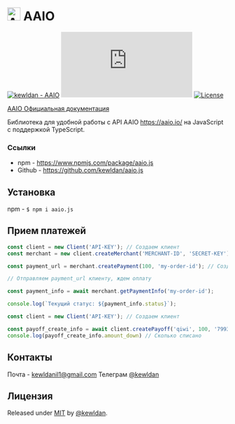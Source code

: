 [code-badge]: https://img.shields.io/badge/source-black?logo=github

<h1><img src="https://aaio.io/assets/landing/img/logo-m.svg" width=30 height=30 alt="AAIO Icon"> AAIO</h1>

[![kewldan - AAIO](https://img.shields.io/static/v1?label=kewldan&message=aaio.js&color=blue&logo=github)](https://github.com/kewldan/AAIO "Go to GitHub repo")
[![GitHub release](https://img.shields.io/github/release/kewldan/aaio.js?include_prereleases=&sort=semver&color=blue)](https://github.com/kewldan/AAIO/releases/)
[![License](https://img.shields.io/badge/License-MIT-blue)](#Лицензия)

[AAIO Официальная документация](https://wiki.aaio.io/)

Библиотека для удобной работы с API AAIO https://aaio.io/ на JavaScript с поддержкой TypeScript.

### Ссылки

* npm - https://www.npmjs.com/package/aaio.js
* Github - https://github.com/kewldan/aaio.js

## Установка

npm - `$ npm i aaio.js`

## Прием платежей

```js
const client = new Client('API-KEY'); // Создаем клиент
const merchant = new client.createMerchant('MERCHANT-ID', 'SECRET-KEY'); // Регистрируем магазин

const payment_url = merchant.createPayment(100, 'my-order-id'); // Создаем ссылку для оплаты

// Отправляем payment_url клиенту, ждем оплату

const payment_info = await merchant.getPaymentInfo('my-order-id');

console.log(`Текущий статус: ${payment_info.status}`);
```

```js
const client = new Client('API-KEY'); // Создаем клиент

const payoff_create_info = await client.createPayoff('qiwi', 100, '79931234567', 0, 'my-payoff-id');
console.log(payoff_create_info.amount_down) // Сколько списано
```

## Контакты

Почта - kewldanil1@gmail.com
Телеграм [@kewldan](https://t.me/kewldan)

## Лицензия

Released under [MIT](/LICENSE) by [@kewldan](https://github.com/kewldan).

